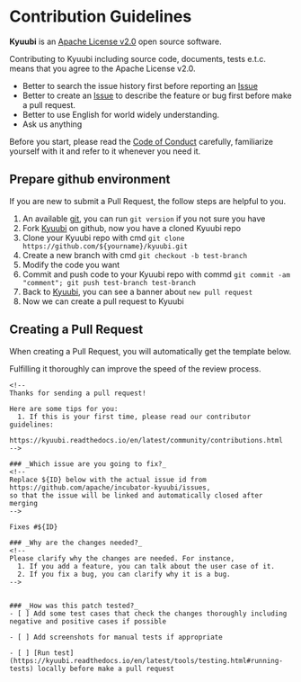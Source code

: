 <script async defer src="https://buttons.github.io/buttons.js"></script>

# Contribution Guidelines

**Kyuubi** is an [Apache License v2.0](https://github.com/apache/incubator-kyuubi/blob/master/LICENSE) open source software.

Contributing to Kyuubi including source code, documents, tests e.t.c. means that you agree to the Apache License v2.0.

- Better to search the issue history first before reporting an <a class="github-button" href="https://github.com/apache/incubator-kyuubi/issues" data-color-scheme="no-preference: light; light: dark; dark: light;" data-icon="octicon-issue-opened" data-show-count="true" aria-label="Issue NetEase/kyuubi on GitHub">Issue</a>
- Better to create an <a class="github-button" href="https://github.com/apache/incubator-kyuubi/issues" data-color-scheme="no-preference: light; light: dark; dark: light;" data-icon="octicon-issue-opened" data-show-count="true" aria-label="Issue NetEase/kyuubi on GitHub">Issue</a> to describe the feature or bug first before make a pull request.
- Better to use English for world widely understanding.
- Ask us anything 

Before you start, please read the [Code of Conduct](http://www.apache.org/foundation/policies/conduct.html) carefully, familiarize yourself with it and refer to it whenever you need it.

## Prepare github environment
If you are new to submit a Pull Request, the follow steps are helpful to you.

1. An available [git](https://git-scm.com/downloads), you can run `git version` if you not sure you have
2. Fork [Kyuubi](https://github.com/apache/incubator-kyuubi) on github, now you have a cloned Kyuubi repo 
3. Clone your Kyuubi repo with cmd `git clone https://github.com/${yourname}/kyuubi.git`
4. Create a new branch with cmd `git checkout -b test-branch`
5. Modify the code you want
6. Commit and push code to your Kyuubi repo with commd `git commit -am "comment"; git push test-branch test-branch`
7. Back to [Kyuubi](https://github.com/apache/incubator-kyuubi), you can see a banner about `new pull request`
8. Now we can create a pull request to Kyuubi

## Creating a Pull Request

When creating a Pull Request, you will automatically get the template below.

Fulfilling it thoroughly can improve the speed of the review process.

```
<!--
Thanks for sending a pull request!

Here are some tips for you:
  1. If this is your first time, please read our contributor guidelines:
     https://kyuubi.readthedocs.io/en/latest/community/contributions.html
-->

### _Which issue are you going to fix?_
<!--
Replace ${ID} below with the actual issue id from
https://github.com/apache/incubator-kyuubi/issues,
so that the issue will be linked and automatically closed after merging
-->

Fixes #${ID}

### _Why are the changes needed?_
<!--
Please clarify why the changes are needed. For instance,
  1. If you add a feature, you can talk about the user case of it.
  2. If you fix a bug, you can clarify why it is a bug.
-->


### _How was this patch tested?_
- [ ] Add some test cases that check the changes thoroughly including negative and positive cases if possible

- [ ] Add screenshots for manual tests if appropriate

- [ ] [Run test](https://kyuubi.readthedocs.io/en/latest/tools/testing.html#running-tests) locally before make a pull request

```
